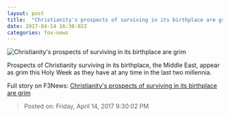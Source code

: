 ```yaml
---
layout: post
title:  "Christianity's prospects of surviving in its birthplace are grim"
date: 2017-04-14 16:30:02Z
categories: fox-news
---
```


![Christianity's prospects of surviving in its birthplace are grim](http://a57.foxnews.com/images.foxnews.com/content/fox-news/world/2017/04/14/christianitys-prospects-surviving-in-its-birthplace-are-grim/_jcr_content/par/featured_image/media-0.img.jpg/0/0/1492182032330.jpg?ve=1)

Prospects of Christianity surviving in its birthplace, the Middle East, appear as grim this Holy Week as they have at any time in the last two millennia.


Full story on F3News: [Christianity's prospects of surviving in its birthplace are grim](http://www.f3nws.com/n/nJeKaC)

> Posted on: Friday, April 14, 2017 9:30:02 PM
